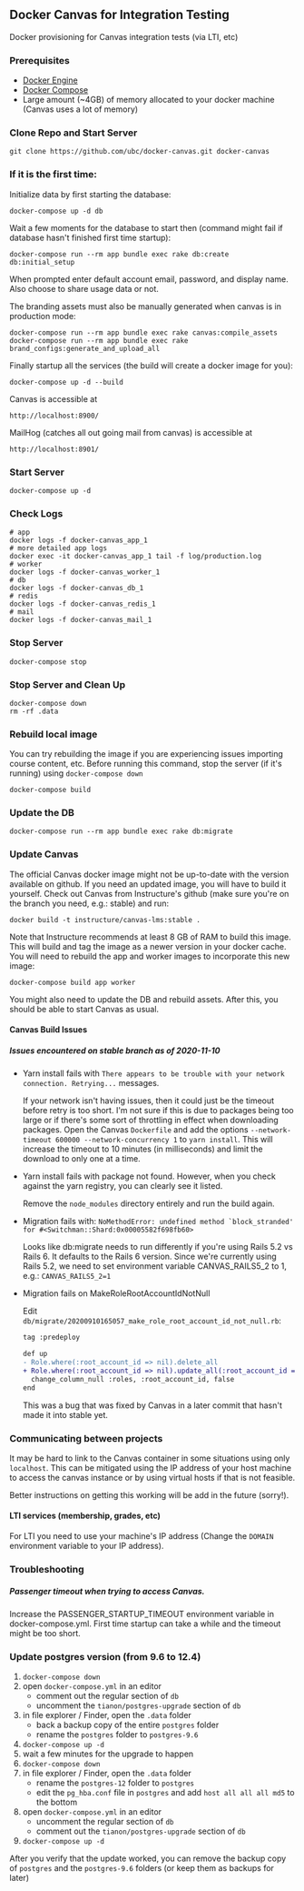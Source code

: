 Docker Canvas for Integration Testing
-------------------------------

Docker provisioning for Canvas integration tests (via LTI, etc)

### Prerequisites

* [Docker Engine](https://docs.docker.com/engine/installation/)
* [Docker Compose](https://docs.docker.com/compose/install/)
* Large amount (~4GB) of memory allocated to your docker machine (Canvas uses a lot of memory)

### Clone Repo and Start Server

    git clone https://github.com/ubc/docker-canvas.git docker-canvas

### If it is the first time:

Initialize data by first starting the database:

    docker-compose up -d db

Wait a few moments for the database to start then (command might fail if database hasn't finished first time startup):

    docker-compose run --rm app bundle exec rake db:create db:initial_setup


When prompted enter default account email, password, and display name. Also choose to share usage data or not.

The branding assets must also be manually generated when canvas is in production mode:

    docker-compose run --rm app bundle exec rake canvas:compile_assets
    docker-compose run --rm app bundle exec rake brand_configs:generate_and_upload_all


Finally startup all the services (the build will create a docker image for you):

    docker-compose up -d --build

Canvas is accessible at

    http://localhost:8900/

MailHog (catches all out going mail from canvas) is accessible at

    http://localhost:8901/

### Start Server

    docker-compose up -d

### Check Logs

    # app
    docker logs -f docker-canvas_app_1
    # more detailed app logs
    docker exec -it docker-canvas_app_1 tail -f log/production.log
    # worker
    docker logs -f docker-canvas_worker_1
    # db
    docker logs -f docker-canvas_db_1
    # redis
    docker logs -f docker-canvas_redis_1
    # mail
    docker logs -f docker-canvas_mail_1

### Stop Server

    docker-compose stop

### Stop Server and Clean Up

    docker-compose down
    rm -rf .data

### Rebuild local image

You can try rebuilding the image if you are experiencing issues importing course content, etc. Before running this command, stop the server (if it's running) using `docker-compose down`

    docker-compose build

### Update the DB

    docker-compose run --rm app bundle exec rake db:migrate

### Update Canvas

The official Canvas docker image might not be up-to-date with the version available on github. If you need an updated image, you will have to build it yourself. Check out Canvas from Instructure's github (make sure you're on the branch you need, e.g.: stable) and run:

    docker build -t instructure/canvas-lms:stable .

Note that Instructure recommends at least 8 GB of RAM to build this image. This will build and tag the image as a newer version in your docker cache. You will need to rebuild the app and worker images to incorporate this new image:

    docker-compose build app worker

You might also need to update the DB and rebuild assets. After this, you should be able to start Canvas as usual.

#### Canvas Build Issues

##### Issues encountered on stable branch as of 2020-11-10

* Yarn install fails with `There appears to be trouble with your network connection. Retrying...` messages.

  If your network isn't having issues, then it could just be the timeout before retry is too short. I'm not sure if this is due to packages being too large or if there's some sort of throttling in effect when downloading packages. Open the Canvas `Dockerfile` and add the options `--network-timeout 600000 --network-concurrency 1` to `yarn install`. This will increase the timeout to 10 minutes (in milliseconds) and limit the download to only one at a time.

* Yarn install fails with package not found. However, when you check against the yarn registry, you can clearly see it listed.

  Remove the `node_modules` directory entirely and run the build again.

* Migration fails with: `` NoMethodError: undefined method `block_stranded' for #<Switchman::Shard:0x00005582f698fb60> ``

  Looks like db:migrate needs to run differently if you're using Rails 5.2 vs Rails 6. It defaults to the Rails 6 version. Since we're currently using Rails 5.2, we need to set environment variable CANVAS_RAILS5_2 to 1, e.g.: `CANVAS_RAILS5_2=1`

* Migration fails on MakeRoleRootAccountIdNotNull

  Edit `db/migrate/20200910165057_make_role_root_account_id_not_null.rb`:

  ```diff
  tag :predeploy

  def up
  - Role.where(:root_account_id => nil).delete_all
  + Role.where(:root_account_id => nil).update_all(:root_account_id => 0)
    change_column_null :roles, :root_account_id, false
  end

  ```

  This was a bug that was fixed by Canvas in a later commit that hasn't made it into stable yet.

### Communicating between projects

It may be hard to link to the Canvas container in some situations using only `localhost`. This can be mitigated using the IP address of your host machine to access the canvas instance or by using virtual hosts if that is not feasible.

Better instructions on getting this working will be add in the future (sorry!).

#### LTI services (membership, grades, etc)

For LTI you need to use your machine's IP address (Change the `DOMAIN` environment variable to your IP address).

### Troubleshooting

##### Passenger timeout when trying to access Canvas.

Increase the PASSENGER_STARTUP_TIMEOUT environment variable in docker-compose.yml. First time startup can take a while and the timeout might be too short.

### Update postgres version (from 9.6 to 12.4)

1. `docker-compose down`
1. open `docker-compose.yml` in an editor
    - comment out the regular section of `db`
    - uncomment the `tianon/postgres-upgrade` section of `db`
1. in file explorer / Finder, open the `.data` folder
    - back a backup copy of the entire `postgres` folder
    - rename the `postgres` folder to `postgres-9.6`
1. `docker-compose up -d`
1. wait a few minutes for the upgrade to happen
1. `docker-compose down`
1. in file explorer / Finder, open the `.data` folder
    - rename the `postgres-12` folder to `postgres`
    - edit the `pg_hba.conf` file in `postgres` and add `host all all all md5` to the bottom
1. open `docker-compose.yml` in an editor
    - uncomment the regular section of `db`
    - comment out the `tianon/postgres-upgrade` section of `db`
1. `docker-compose up -d`


After you verify that the update worked, you can remove the backup copy of `postgres` and the `postgres-9.6` folders (or keep them as backups for later)
